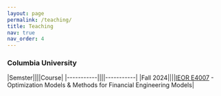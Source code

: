 ```yaml
---
layout: page
permalink: /teaching/
title: Teaching
nav: true
nav_order: 4
---
```


<h3>Columbia University</h3>

|Semster||||Course|
|-----------||||-----------|
|Fall 2024||||[IEOR E4007](https://doc.sis.columbia.edu/subj/IEOR/E4007-20243-001/) - Optimization Models & Methods for Financial Engineering Models|
